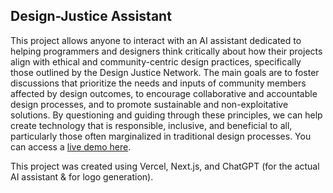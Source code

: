 ## Design-Justice Assistant
This project allows anyone to interact with an AI assistant dedicated to helping programmers and designers think critically about how their projects align with ethical and community-centric design practices, specifically those outlined by the Design Justice Network. The main goals are to foster discussions that prioritize the needs and inputs of community members affected by design outcomes, to encourage collaborative and accountable design processes, and to promote sustainable and non-exploitative solutions. By questioning and guiding through these principles, we can help create technology that is responsible, inclusive, and beneficial to all, particularly those often marginalized in traditional design processes. You can access a [live demo here](https://design-justice-assistant.vercel.app/).

This project was created using Vercel, Next.js, and ChatGPT (for the actual AI assistant & for logo generation).
